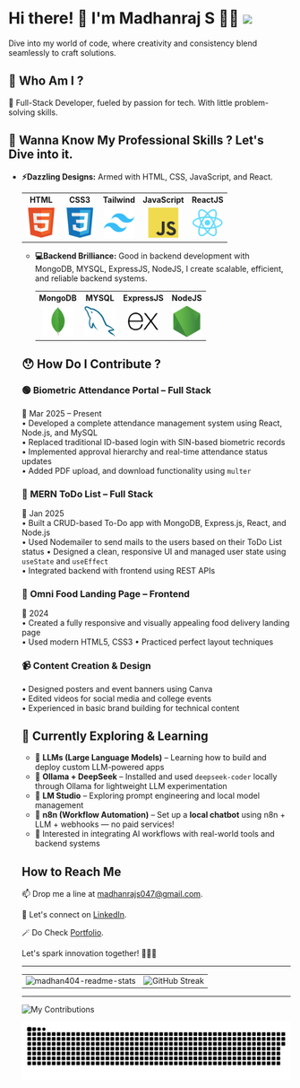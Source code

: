 # Hi there! 👋 I'm Madhanraj S 🚀✨ ![](https://komarev.com/ghpvc/?username=madhan404&color=1f6feb&style=flat-square)

Dive into my world of code, where creativity and consistency blend seamlessly to craft solutions.

## 🫣 Who Am I ?

🚀 Full-Stack Developer, fueled by passion for tech. With little problem-solving skills.

## 💼 Wanna Know My Professional Skills ? Let's Dive into it.

  - **⚡Dazzling Designs:** Armed with HTML, CSS, JavaScript, and React.
    
    <table style="width: 100%; table-layout: fixed;">
      <tr align="center">
        <th>HTML</th>
        <th>CSS3</th>
        <th>Tailwind</th>
        <th>JavaScript</th>
        <th>ReactJS</th>
      </tr>
      <tr align="center">
        <td><img src="https://github.com/devicons/devicon/blob/master/icons/html5/html5-original.svg" title="HTML" alt="HTML Madhanraj S" height="55" width="55";/></td>
        <td><img src="https://github.com/devicons/devicon/blob/master/icons/css3/css3-original.svg" title="CSS" alt="CSS Madhanraj S" height="55" width="55";/></td>
</td>
        <td><img src="https://github.com/devicons/devicon/blob/master/icons/tailwindcss/tailwindcss-original.svg" title="Tailwind" alt="Tailwind Madhanraj S" height="55" width="55";/></td>
        <td><img src="https://github.com/devicons/devicon/blob/master/icons/javascript/javascript-original.svg" title="JavaScript" alt="JavaScript Madhanraj S" height="55" width="55";/></td>
        <td><img src="https://github.com/devicons/devicon/blob/master/icons/react/react-original.svg" title="ReactJS" alt="ReactJS Madhanraj S" height="55" width="55";/></td>
        </tr>
     </table>

  - **💻Backend Brilliance:** Good in backend development with MongoDB, MYSQL, ExpressJS, NodeJS, I create scalable, efficient, and reliable backend systems.

    <table style="width: 100%; table-layout: fixed;">
      <tr align="center">
        <th>MongoDB</th>
        <th>MYSQL</th>
        <th>ExpressJS</th>
        <th>NodeJS</th>
      </tr>
      <tr align="center">
        <td><img src="https://github.com/devicons/devicon/blob/master/icons/mongodb/mongodb-original.svg" title="MongoDB" alt="MongoDB Madhanraj S" width="55" height="55"/></td>
        <td><img src="https://github.com/devicons/devicon/blob/master/icons/mysql/mysql-original.svg" title="Mysql" alt="Mysql Madhanraj S" width="55" height="55"/></td>
        <td><img src="https://github.com/devicons/devicon/blob/master/icons/express/express-original.svg" title="ExpressJS" alt="ExpressJS Madhanraj S" width="55" height="55"/></td>
        <td><img src="https://github.com/devicons/devicon/blob/master/icons/nodejs/nodejs-original.svg" title="NodeJS" alt="NodeJS Madhanraj S" width="55" height="55"/></td>
      </tr>
    </table>

## 😯 How Do I Contribute ?

### 🟢 Biometric Attendance Portal – Full Stack 
📅 Mar 2025 – Present  
• Developed a complete attendance management system using React, Node.js, and MySQL  
• Replaced traditional ID-based login with SIN-based biometric records  
• Implemented approval hierarchy and real-time attendance status updates  
• Added PDF upload, and download functionality using `multer`  

### 📝 MERN ToDo List – Full Stack  
📅 Jan 2025  
• Built a CRUD-based To-Do app with MongoDB, Express.js, React, and Node.js  
• Used Nodemailer to send mails to the users based on their ToDo List status 
• Designed a clean, responsive UI and managed user state using `useState` and `useEffect`  
• Integrated backend with frontend using REST APIs  

### 🍔 Omni Food Landing Page – Frontend  
📅 2024  
• Created a fully responsive and visually appealing food delivery landing page  
• Used modern HTML5, CSS3
• Practiced perfect layout techniques

### 📹 Content Creation & Design  
• Designed posters and event banners using Canva  
• Edited videos for social media and college events  
• Experienced in basic brand building for technical content


## 🌱 Currently Exploring & Learning

- 🤖 **LLMs (Large Language Models)** – Learning how to build and deploy custom LLM-powered apps  
- 🔧 **Ollama + DeepSeek** – Installed and used `deepseek-coder` locally through Ollama for lightweight LLM experimentation  
- 🧠 **LM Studio** – Exploring prompt engineering and local model management  
- 🧩 **n8n (Workflow Automation)** – Set up a **local chatbot** using n8n + LLM + webhooks — no paid services!  
- 📡 Interested in integrating AI workflows with real-world tools and backend systems


## How to Reach Me

📫 Drop me a line at madhanrajs047@gmail.com.

🔮 Let's connect on [LinkedIn](https://www.linkedin.com/in/madhanraj-s-35430a284).

🪄 Do Check [Portfolio]().

Let's spark innovation together! 🧙‍♂️✨

---

<table>
  <tr>
    <td style="border: none;">
      <img src="https://github-readme-stats.vercel.app/api?username=madhan404&show_icons=true&theme=github_dark" alt="madhan404-readme-stats" />
    </td>
    <td style="border: none;">
      <img src="https://streak-stats.demolab.com?user=madhan404&theme=github-dark-blue" alt="GitHub Streak" />
    </td>
  </tr>
</table>

---

![My Contributions](https://github-readme-activity-graph.vercel.app/graph?username=madhan404&bg_color=0d1117&color=58a6ff&line=1f6feb&point=ffffff&area=true&hide_border=false)

<p align="center">
 <img width="1000" src="github-snake.svg" alt="snake"/>
</p>
